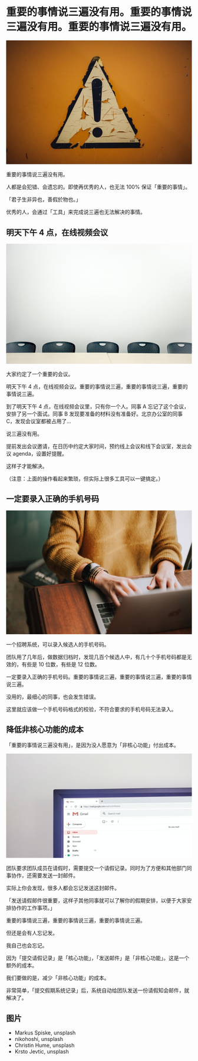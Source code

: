 # 重要的事情说三遍没有用。重要的事情说三遍没有用。重要的事情说三遍没有用。

![important](images/20220411/markus-spiske-VO5w2Ida70s-unsplash.jpeg)

重要的事情说三遍没有用。

人都是会犯错、会遗忘的。即使再优秀的人，也无法 100% 保证「重要的事情」。

「君子生非异也，善假於物也。」

优秀的人，会通过「工具」来完成说三遍也无法解决的事情。

## 明天下午 4 点，在线视频会议

![meeting room](images/20220411/nikohoshi-3qZR6AQx_8w-unsplash.jpeg)

大家约定了一个重要的会议。

明天下午 4 点，在线视频会议。重要的事情说三遍，重要的事情说三遍，重要的事情说三遍。

到了明天下午 4 点，在线视频会议里，只有你一个人。同事 A 忘记了这个会议，安排了另一个面试。同事 B 发现要准备的材料没有准备好。北京办公室的同事 C，发现会议室都被占用了...

说三遍没有用。

提前发出会议邀请，在日历中约定大家时间，预约线上会议和线下会议室，发出会议 agenda，设置好提醒。

这样子才能解决。

（注意：上面的操作看起来繁琐，但实际上很多工具可以一键搞定。）

## 一定要录入正确的手机号码

![typing](images/20220411/christin-hume-Hcfwew744z4-unsplash.jpeg)

一个招聘系统，可以录入候选人的手机号码。

团队用了几年后，做数据归档时，发现几百个候选人中，有几十个手机号码都是无效的，有些是 10 位数，有些是 12 位数。

一定要录入正确的手机号码。重要的事情说三遍，重要的事情说三遍，重要的事情说三遍。

没用的，最细心的同事，也会发生错误。

这里就应该做一个手机号码格式的校验，不符合要求的手机号码无法录入。

## 降低非核心功能的成本

「重要的事情说三遍没有用」，是因为没人愿意为「非核心功能」付出成本。

![email](images/20220411/krsto-jevtic-g4Ry1F4AZ5Q-unsplash.jpeg)

团队要求团队成员在请假时，需要提交一个请假记录。同时为了方便和其他部门同事协作，还需要发送一封邮件。

实际上你会发现，很多人都会忘记发送这封邮件。

「发送请假邮件很重要，这样子其他同事就可以了解你的假期安排，以便于大家安排协作的工作事项。」

重要的事情说三遍，重要的事情说三遍，重要的事情说三遍。

但还是会有人忘记发。

我自己也会忘记。

因为「提交请假记录」是「核心功能」，「发送邮件」是「非核心功能」。这是一个额外的成本。

我们要做的是，减少「非核心功能」的成本。

非常简单，「提交假期系统记录」后，系统自动给团队发送一份请假知会邮件，就解决了。

## 图片

* Markus Spiske, unsplash
* nikohoshi, unsplash
* Christin Hume, unsplash
* Krsto Jevtic, unsplash
